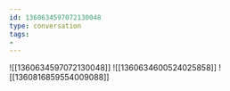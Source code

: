 ```yaml
---
id: 1360634597072130048
type: conversation
tags:
- 
---
```

![[1360634597072130048]]
![[1360634600524025858]]
![[1360816859554009088]]

